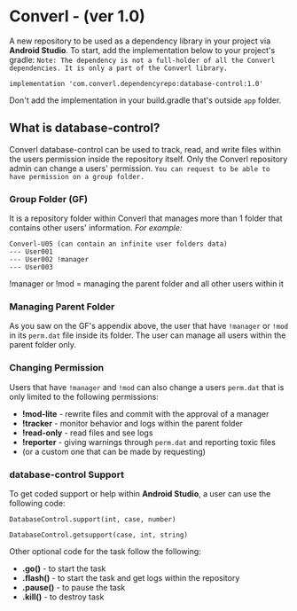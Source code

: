 
# Converl - (ver 1.0)

A new repository to be used as a dependency library in your project via **Android Studio**. To start, add the implementation below to your project's gradle:
`Note: The dependency is not a full-holder of all the Converl dependencies. It is only a part of the Converl library.`

```
implementation 'com.converl.dependencyrepo:database-control:1.0'
```
Don't add the implementation in your build.gradle that's outside `app` folder.

## What is database-control?

Converl database-control can be used to track, read, and write files within the users permission inside the repository itself.
Only the Converl repository admin can change a users' permission. `You can request to be able to have permission on a group folder.`

### Group Folder (GF)

It is a repository folder within Converl that manages more than 1 folder that contains other users' information. *For example:*

```
Converl-U05 (can contain an infinite user folders data)
--- User001
--- User002 !manager
--- User003
```
!manager or !mod = managing the parent folder and all other users within it

### Managing Parent Folder

As you saw on the GF's appendix above, the user that have `!manager` or `!mod` in its `perm.dat` file inside its folder. The user can manage all users within the parent folder only.

### Changing Permission

Users that have `!manager` and `!mod` can also change a users `perm.dat` that is only limited to the following permissions:

- **!mod-lite** - rewrite files and commit with the approval of a manager
- **!tracker** - monitor behavior and logs within the parent folder
- **!read-only** - read files and see logs
- **!reporter** - giving warnings through `perm.dat` and reporting toxic files
- (or a custom one that can be made by requesting)

### database-control Support

To get coded support or help within **Android Studio**, a user can use the following code:

```
DatabaseControl.support(int, case, number)

DatabaseControl.getsupport(case, int, string)
```
Other optional code for the task follow the following:

- **.go()** - to start the task
- **.flash()** - to start the task and get logs within the repository
- **.pause()** - to pause the task
- **.kill()** - to destroy task
